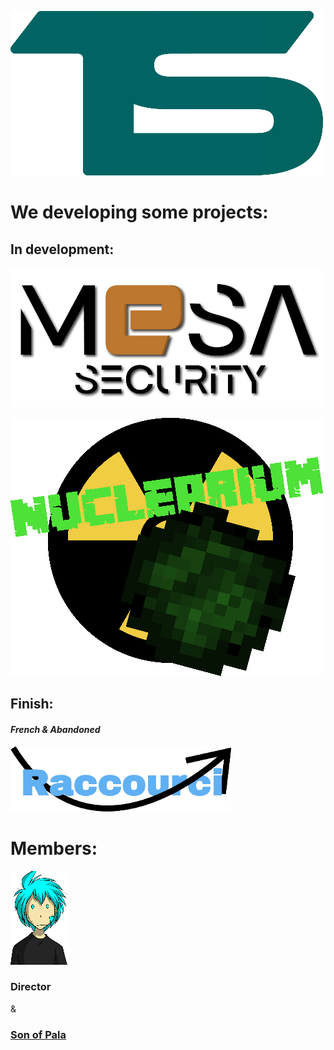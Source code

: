 ![Logo](https://raw.githubusercontent.com/Technologie-System/.github/master/New%20LOGO%20-%20SMALL.png)

# We developing some projects:

## In development: 
[![MS](https://raw.githubusercontent.com/Technologie-System/Mesa-Security/master/Mesa%20Security%20-%20SMALL.png "Mesa Security, it's writed")](https://github.com/Technologie-System/Mesa-Security)

[![MS](https://raw.githubusercontent.com/Technologie-System/Nuclearium/master/Nuclearium%20Logo%20-%20Small.png "BOOM!!")](https://github.com/Technologie-System/Nuclearium)

## Finish:
#### *French & Abandoned*

[![MS](https://raw.githubusercontent.com/Technologie-System/Raccourci/master/Raccourci.png "It already exists in fact")](https://github.com/Technologie-System/Raccourci)

# Members:
[![MS](https://raw.githubusercontent.com/Thibault-Savenkoff/Thibault-Savenkoff/main/Profile%20-%20SMALL.png "Duke Trace Legacy - TwoKinds")](https://github.com/Thibault-Savenkoff)

### Director

&

### [Son of Pala]

[Son of Pala]: https://github.com/SonofPala
